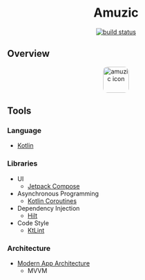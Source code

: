 <h1 align="center">Amuzic</h1>
<p align="center">
<a href="https://github.com/shubertthei/Amuzic/actions/workflows/build.yml"> 
<img src="https://github.com/shubertthei/Amuzic/actions/workflows/build.yml/badge.svg" alt="build status">
</a>
</p>

## Overview

<p id="app_icon" align="center">
<img
    src="https://github.com/shubertthei/Amuzic/blob/main/app/src/main/ic_amuzic-playstore.png"
    width="60" height="60" alt="amuzic icon"
    style="border-radius:10px;"/>
</p>

## Tools
### Language
* [Kotlin](https://kotlinlang.org)
### Libraries
* UI
    * [Jetpack Compose](https://developer.android.com/jetpack/compose)
* Asynchronous Programming
    * [Kotlin Coroutines](https://kotlinlang.org/docs/coroutines-guide.html)
* Dependency Injection
    * [Hilt](https://dagger.dev/hilt/)
* Code Style
    * [KtLint](https://pinterest.github.io/ktlint)
### Architecture
* [Modern App Architecture](https://developer.android.com/topic/architecture)
  - MVVM

